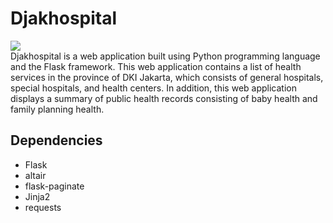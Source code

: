 # Djakhospital

<img src="assets/beranda.png">
<br>
Djakhospital is a web application built using Python programming language and the Flask framework. This web application contains a list of health services in the province of DKI Jakarta, which consists of general hospitals, special hospitals, and health centers. In addition, this web application displays a summary of public health records consisting of baby health and family planning health.

## Dependencies
- Flask
- altair
- flask-paginate
- Jinja2
- requests
